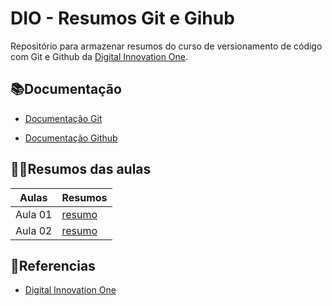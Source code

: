 

# DIO - Resumos  Git e Gihub



Repositório para armazenar resumos do curso de versionamento de código com Git e Github da [Digital Innovation One](https://web.dio.me/).



## 📚Documentação

- [Documentação Git](https://git-scm.com/doc)

- [Documentação Github](https://docs.github.com)



## 👩‍💻Resumos das aulas


| Aulas  | Resumos |
|--------|--------|
|Aula 01 | [resumo](https://github.com/karenaraujodev/DIO-resumos-git-e-github/blob/main/resumo-git-github/aula01.md)|
|Aula 02 | [resumo]()|


## 🔎Referencias

- [Digital Innovation One](https://web.dio.me/)

